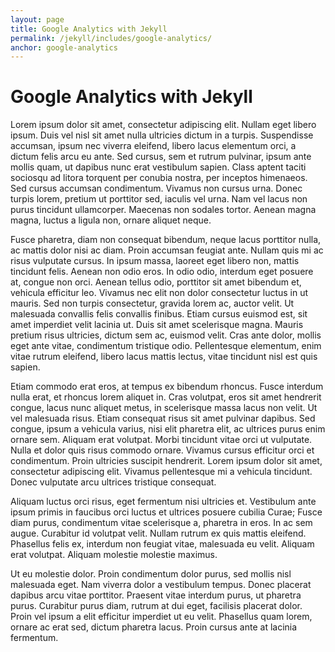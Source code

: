```yaml
---
layout: page
title: Google Analytics with Jekyll
permalink: /jekyll/includes/google-analytics/
anchor: google-analytics
---
```

# Google Analytics with Jekyll

Lorem ipsum dolor sit amet, consectetur adipiscing elit. Nullam eget libero ipsum. Duis vel nisl sit amet nulla ultricies dictum in a turpis. Suspendisse accumsan, ipsum nec viverra eleifend, libero lacus elementum orci, a dictum felis arcu eu ante. Sed cursus, sem et rutrum pulvinar, ipsum ante mollis quam, ut dapibus nunc erat vestibulum sapien. Class aptent taciti sociosqu ad litora torquent per conubia nostra, per inceptos himenaeos. Sed cursus accumsan condimentum. Vivamus non cursus urna. Donec turpis lorem, pretium ut porttitor sed, iaculis vel urna. Nam vel lacus non purus tincidunt ullamcorper. Maecenas non sodales tortor. Aenean magna magna, luctus a ligula non, ornare aliquet neque.

Fusce pharetra, diam non consequat bibendum, neque lacus porttitor nulla, ac mattis dolor nisi ac diam. Proin accumsan feugiat ante. Nullam quis mi ac risus vulputate cursus. In ipsum massa, laoreet eget libero non, mattis tincidunt felis. Aenean non odio eros. In odio odio, interdum eget posuere at, congue non orci. Aenean tellus odio, porttitor sit amet bibendum et, vehicula efficitur leo. Vivamus nec elit non dolor consectetur luctus in ut mauris. Sed non turpis consectetur, gravida lorem ac, auctor velit. Ut malesuada convallis felis convallis finibus. Etiam cursus euismod est, sit amet imperdiet velit lacinia ut. Duis sit amet scelerisque magna. Mauris pretium risus ultricies, dictum sem ac, euismod velit. Cras ante dolor, mollis eget ante vitae, condimentum tristique odio. Pellentesque elementum, enim vitae rutrum eleifend, libero lacus mattis lectus, vitae tincidunt nisl est quis sapien.

Etiam commodo erat eros, at tempus ex bibendum rhoncus. Fusce interdum nulla erat, et rhoncus lorem aliquet in. Cras volutpat, eros sit amet hendrerit congue, lacus nunc aliquet metus, in scelerisque massa lacus non velit. Ut vel malesuada risus. Etiam consequat risus sit amet pulvinar dapibus. Sed congue, ipsum a vehicula varius, nisi elit pharetra elit, ac ultrices purus enim ornare sem. Aliquam erat volutpat. Morbi tincidunt vitae orci ut vulputate. Nulla et dolor quis risus commodo ornare. Vivamus cursus efficitur orci et condimentum. Proin ultricies suscipit hendrerit. Lorem ipsum dolor sit amet, consectetur adipiscing elit. Vivamus pellentesque mi a vehicula tincidunt. Donec vulputate arcu ultrices tristique consequat.

Aliquam luctus orci risus, eget fermentum nisi ultricies et. Vestibulum ante ipsum primis in faucibus orci luctus et ultrices posuere cubilia Curae; Fusce diam purus, condimentum vitae scelerisque a, pharetra in eros. In ac sem augue. Curabitur id volutpat velit. Nullam rutrum ex quis mattis eleifend. Phasellus felis ex, interdum non feugiat vitae, malesuada eu velit. Aliquam erat volutpat. Aliquam molestie molestie maximus.

Ut eu molestie dolor. Proin condimentum dolor purus, sed mollis nisl malesuada eget. Nam viverra dolor a vestibulum tempus. Donec placerat dapibus arcu vitae porttitor. Praesent vitae interdum purus, ut pharetra purus. Curabitur purus diam, rutrum at dui eget, facilisis placerat dolor. Proin vel ipsum a elit efficitur imperdiet ut eu velit. Phasellus quam lorem, ornare ac erat sed, dictum pharetra lacus. Proin cursus ante at lacinia fermentum.
